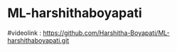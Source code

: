 # ML-harshithaboyapati
#videolink : https://github.com/Harshitha-Boyapati/ML-harshithaboyapati.git 
